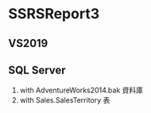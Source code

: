 # SSRSReport3

## VS2019

## SQL Server

1. with AdventureWorks2014.bak 資料庫
2. with Sales.SalesTerritory 表
